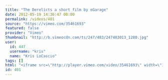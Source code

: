 ```yaml
---
title: "The Derelicts a short film by eGarage"
date: 2012-05-19 14:36:47 00:00
permalink: /videos/401
source: "https://vimeo.com/35461693"
featured: false
provider: "Vimeo"
thumbnail: "http://b.vimeocdn.com/ts/247/483/247483013_1280.jpg"
user:
  id: 447
  username: "kris"
  name: "Kris LoCascio"
tags: []
html: "<iframe src=\"http://player.vimeo.com/video/35461693\" width=\"1280\" height=\"720\" frameborder=\"0\" webkitallowfullscreen mozallowfullscreen allowfullscreen></iframe>"
id: 401
---
```


